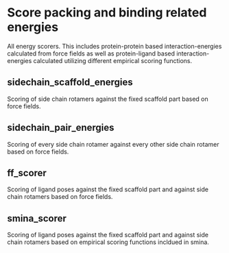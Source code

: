 # Score packing and binding related energies

All energy scorers.
This includes protein-protein based interaction-energies calculated from force fields as well as protein-ligand based interaction-energies calculated utilizing different empirical scoring functions.

## sidechain_scaffold_energies

Scoring of side chain rotamers against the fixed scaffold part based on force fields.

## sidechain_pair_energies

Scoring of every side chain rotamer against every other side chain rotamer based on force fields.

## ff_scorer

Scoring of ligand poses against the fixed scaffold part and against side chain rotamers based on force fields.

## smina_scorer

Scoring of ligand poses against the fixed scaffold part and against side chain rotamers based on empirical scoring functions incldued in smina.
